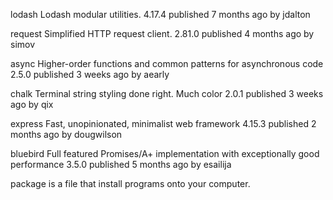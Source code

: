 lodash
Lodash modular utilities.
4.17.4 published 7 months ago by jdalton

request
Simplified HTTP request client.
2.81.0 published 4 months ago by simov

async
Higher-order functions and common patterns for asynchronous code
2.5.0 published 3 weeks ago by aearly

chalk
Terminal string styling done right. Much color
2.0.1 published 3 weeks ago by qix

express
Fast, unopinionated, minimalist web framework
4.15.3 published 2 months ago by dougwilson

bluebird
Full featured Promises/A+ implementation with exceptionally good performance
3.5.0 published 5 months ago by esailija

package is a file that install programs onto your computer.